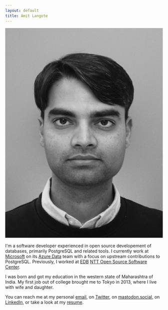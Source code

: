 ```yaml
---
layout: default
title: Amit Langote
---
```


<img class="center-fit" src="files/me2.jpeg" alt="Hey there!" id="left"/>
<p>
  I'm a software developer experienced in open source developement of databases, primarily
  PostgreSQL and related tools.  I currently work at
  <a href="https://microsoft.com/">Microsoft</a> on its
  <a href="https://azure.microsoft.com">Azure Data</a> team with a focus on
  upstream contributions to PostgreSQL.  Previously, I worked at
  <a href="https://enterprisedb.com/">EDB</a>
  <a href="https://www.rd.ntt/e/sic/oss/">NTT Open Source Software Center</a>.
</p>

<p>
  I was born and got my education in the western state of Maharashtra of India.
  My first job out of college brought me to Tokyo in 2013, where I live with wife
  and daughter.
</p>

<p>
  You can reach me at my personal <a href="mailto:amitlangote09@gmail.com">email</a>, on
  <a href="https://twitter.com/amitlan">Twitter</a>,
  on <a href="https://mastodon.social/@amitlan">mastodon.social</a>,
  on <a href="https://linkedin.com/in/amitlan">LinkedIn</a>, or take a look at my
  <a href="https://s3-ap-northeast-1.amazonaws.com/amitlan.com/files/resume.pdf">resume</a>.
</p>
